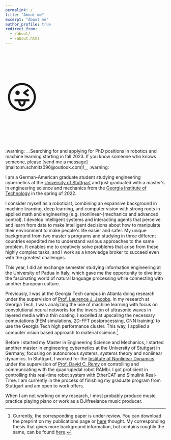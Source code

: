```yaml
---
permalink: /
title: "About me"
excerpt: "About me"
author_profile: true
redirect_from: 
  - /about/
  - /about.html
---
```


<p style="font-size:100px">&#128540;</p> :warning: __Searching for and applying for PhD positions in robotics and machine learning starting in fall 2023. If you know someone who knows someone, please [send me a message](mailto:m.schmitz096@outlook.com)!__ :warning:

I am a German-American graduate student studying engineering cybernetics at the [University of Stuttgart](https://www.uni-stuttgart.de/en/)
and just graduated with a master's in engineering science and mechanics from the [Georgia Institute of Technology](https://www.gatech.edu/) in the spring of 2022.

I consider myself as a roboticist, combining an expansive background in machine learning, deep learning, and computer vision with strong roots in applied math and engineering (e.g. (nonlinear-)mechanics and advanced control). 
I develop intelligent systems and interacting agents that perceive and learn from data to make intelligent decisions about how to manipulate their environment to make people's life easier and safer. My unique background from two master's programs and studying in three different countries expedited me to understand various approaches to the same problem. It enables me to creatively solve problems that arise from these highly complex tasks, and I work as a knowledge broker to succeed even with the greatest challenges.

This year, I did an exchange semester studying information engineering at the University of Padua in Italy, which gave me the opportunity to dive into the fascinating world of natural language processing while connecting with another European culture.

Previously, I was at the Georgia Tech campus in Atlanta doing research under the supervision of [Prof. Laurence J. Jacobs](https://ce.gatech.edu/people/faculty/761/overview).
In my research at Georgia Tech, I was analyzing the use of machine learning with focus on convolutional neural networks for the inversion of ultrasonic waves in layered media with a thin coating. I excelled at upscaling the necessary computations (FEM simulations, 2D-FFT postprocessing, CNN training) to use the Georgia Tech high performance cluster. This way, I applied a computer vision based approach to material science.[^1]

Before I started my Master in Engineering Science and Mechanics, I started another master in engineering cybernetics at the University of Stuttgart in Germany, focusing on autonomous systems, systems theory and nonlinear dynamics. In Stuttgart, I worked for the [Institute of Nonlinear Dynamics](https://www.inm.uni-stuttgart.de) under the supervision of [Prof. David C. Remy](https://www.inm.uni-stuttgart.de/en/institut/employees/Remy/) on controlling and communcating with the quadrupedal robot RAMbi. I got proficient in controlling this real-time robot system with EtherCAT and Simulink Real-Time. I am currently in the process of finishing my graduate program from Stuttgart and am open to work offers.

When I am not working on my research, I most probably produce music, practice playing piano or work as a DJ/freelance music producer.

[^1]: Currently, the corresponding paper is under review. You can download the preprint on my publications page or [here](https://github.com/sjmxschm/sjmxschm.github.io/raw/master/files/Machine_Learning_Inv_Max_Schmitz_Paper_Preprint_online.pdf) thought. My corresponding thesis that gives more background information, but contains roughly the same, can be found [here](https://smartech.gatech.edu/bitstream/handle/1853/66518/SCHMITZ-THESIS-2022.pdf?sequence=1).